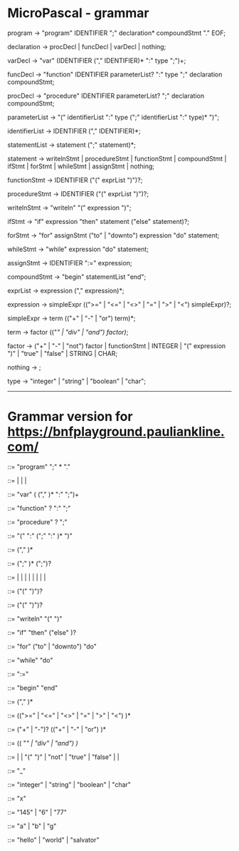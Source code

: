 # MicroPascal - grammar

program -> "program" IDENTIFIER ";" declaration* compoundStmt "." EOF;

declaration -> procDecl | funcDecl | varDecl | nothing;

varDecl -> "var" (IDENTIFIER ("," IDENTIFIER)* ":" type ";")+;

funcDecl -> "function" IDENTIFIER parameterList? ":" type ";" declaration compoundStmt;

procDecl -> "procedure" IDENTIFIER parameterList? ";" declaration compoundStmt;

parameterList -> "(" identifierList ":" type (";" identifierList ":" type)* ")";

identifierList -> IDENTIFIER ("," IDENTIFIER)*;

statementList -> statement (";" statement)*;

statement -> writelnStmt | procedureStmt | functionStmt | compoundStmt | ifStmt | forStmt | whileStmt | assignStmt | nothing;

functionStmt -> IDENTIFIER ("(" exprList ")")?;

procedureStmt -> IDENTIFIER ("(" exprList ")")?;

writelnStmt -> "writeln" "(" expression ")";

ifStmt -> "if" expression "then" statement ("else" statement)?;

forStmt -> "for" assignStmt ("to" | "downto") expression "do" statement;

whileStmt -> "while" expression "do" statement;

assignStmt -> IDENTIFIER ":=" expression;

compoundStmt -> "begin" statementList "end";

exprList -> expression ("," expression)*;

expression -> simpleExpr ((">=" | "<=" | "<>" | "=" | ">" | "<") simpleExpr)?;

simpleExpr -> term (("+" | "-" | "or") term)*;

term -> factor (("*" | "div" | "and") factor)*;

factor -> ("+" | "-" | "not") factor | functionStmt | INTEGER | "(" expression ")" | "true" | "false" | STRING | CHAR;

nothing -> ;

type -> "integer" | "string" | "boolean" | "char";


---------------------------------------------------------------------------------------------------

# Grammar version for https://bnfplayground.pauliankline.com/

<program> ::= "program" <IDENTIFIER> ";" <declaration>* <compoundStmt> "."

<declaration> ::= <procDecl> | <funcDecl> | <varDecl> | <nothing>

<varDecl> ::= "var" (<IDENTIFIER> ("," <IDENTIFIER>)* ":" <type> ";")+

<funcDecl> ::= "function" <IDENTIFIER> <parameterList>? ":" <type> ";" <declaration> <compoundStmt>

<procDecl> ::= "procedure" <IDENTIFIER> <parameterList>? ";" <declaration> <compoundStmt>

<parameterList> ::= "(" <identifierList> ":" <type> (";" <identifierList> ":" <type>)* ")"

<identifierList> ::= <IDENTIFIER> ("," <IDENTIFIER>)*

<statementList> ::= <statement> (";" <statement>)* (";")?

<statement> ::= <writelnStmt> | <procedureStmt> | <functionStmt> | <compoundStmt> | <ifStmt> | <forStmt> | <whileStmt> | <assignStmt> | <nothing>

<functionStmt> ::= <IDENTIFIER> ("(" <expressionList> ")")?

<procedureStmt> ::= <IDENTIFIER> ("(" <expressionList> ")")?

<writelnStmt> ::= "writeln" "(" <expression> ")"

<ifStmt> ::= "if" <expression> "then" <statement> ("else" <statement>)?

<forStmt> ::= "for" <assignStmt> ("to" | "downto") <expression> "do" <statement>

<whileStmt> ::= "while" <expression> "do" <statement>

<assignStmt> ::= <IDENTIFIER> ":=" <expression>

<compoundStmt> ::= "begin" <statementList> "end"

<expressionList> ::= <expression> ("," <expression>)*

<expression> ::= <simpleExpression> ((">=" | "<=" | "<>" | "=" | ">" | "<") <simpleExpression>)*

<simpleExpression> ::= ("+" | "-")? <term> (("+" | "-" | "or") <term>)*

<term> ::= <factor> (( "*" | "div" | "and") <factor>)*

<factor> ::= <functionStmt> | <INTEGER> | "(" <expression> ")" | "not" <factor> | "true" | "false" | <STRING> | <CHAR>

<nothing> ::= "_"

<type> ::= "integer" | "string" | "boolean" | "char"

<IDENTIFIER> ::= "x"

<INTEGER> ::= "145" | "6" | "77"

<CHAR> ::= "a" | "b" | "g"

<STRING> ::= "hello" | "world" | "salvator"